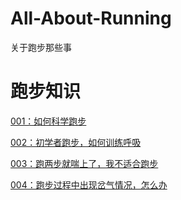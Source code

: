 # All-About-Running
关于跑步那些事

# 跑步知识

[001：如何科学跑步](./%E8%B7%91%E6%AD%A5%E7%9F%A5%E8%AF%86/001%EF%BC%9A%E5%A6%82%E4%BD%95%E7%A7%91%E5%AD%A6%E6%99%A8%E8%B7%91.md)

[002：初学者跑步，如何训练呼吸](./%E8%B7%91%E6%AD%A5%E7%9F%A5%E8%AF%86/002%EF%BC%9A%E5%88%9D%E5%AD%A6%E8%80%85%E8%B7%91%E6%AD%A5%EF%BC%8C%E5%A6%82%E4%BD%95%E8%AE%AD%E7%BB%83%E5%91%BC%E5%90%B8.md)

[003：跑两步就喘上了，我不适合跑步](./%E8%B7%91%E6%AD%A5%E7%9F%A5%E8%AF%86/003%EF%BC%9A%E8%B7%91%E4%B8%A4%E6%AD%A5%E5%B0%B1%E5%96%98%E4%B8%8A%E4%BA%86%EF%BC%8C%E6%88%91%E4%B8%8D%E9%80%82%E5%90%88%E8%B7%91%E6%AD%A5.md)

[004：跑步过程中出现岔气情况，怎么办](./%E8%B7%91%E6%AD%A5%E7%9F%A5%E8%AF%86/004%EF%BC%9A%E8%B7%91%E6%AD%A5%E8%BF%87%E7%A8%8B%E4%B8%AD%E5%87%BA%E7%8E%B0%E5%B2%94%E6%B0%94%E6%83%85%E5%86%B5%EF%BC%8C%E6%80%8E%E4%B9%88%E5%8A%9E.md)

